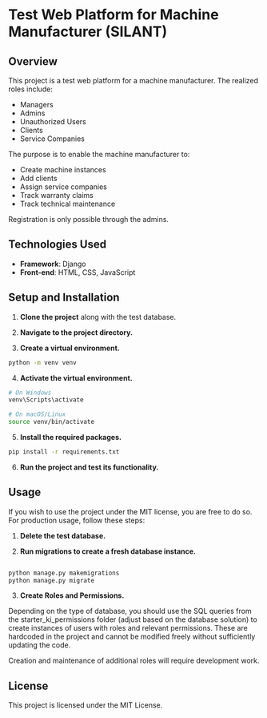 # Test Web Platform for Machine Manufacturer (SILANT)

## Overview
This project is a test web platform for a machine manufacturer. The realized roles include:
- Managers
- Admins
- Unauthorized Users
- Clients
- Service Companies

The purpose is to enable the machine manufacturer to:
- Create machine instances
- Add clients
- Assign service companies
- Track warranty claims
- Track technical maintenance

Registration is only possible through the admins.

## Technologies Used
- **Framework**: Django
- **Front-end**: HTML, CSS, JavaScript

## Setup and Installation
1. **Clone the project** along with the test database.

2. **Navigate to the project directory.**

3. **Create a virtual environment.**
```sh
python -m venv venv
```
4. **Activate the virtual environment.**

```sh
# On Windows
venv\Scripts\activate

# On macOS/Linux
source venv/bin/activate
```
5. **Install the required packages.**

```sh
pip install -r requirements.txt
```
6. **Run the project and test its functionality.**

## Usage
If you wish to use the project under the MIT license, you are free to do so. For production usage, follow these steps:

1. **Delete the test database.**

2. **Run migrations to create a fresh database instance.**
```sh

python manage.py makemigrations
python manage.py migrate
```
3. **Create Roles and Permissions.**

Depending on the type of database, you should use the SQL queries from the starter_ki_permissions folder (adjust based on the database solution) to create instances of users with roles and relevant permissions. These are hardcoded in the project and cannot be modified freely without sufficiently updating the code.

Creation and maintenance of additional roles will require development work.

## License

This project is licensed under the MIT License.